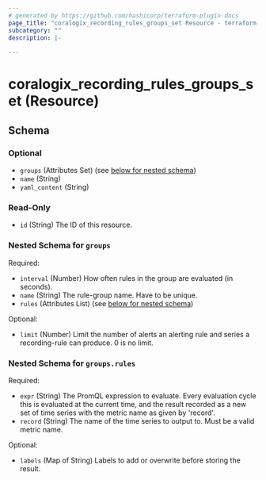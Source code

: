 ```yaml
---
# generated by https://github.com/hashicorp/terraform-plugin-docs
page_title: "coralogix_recording_rules_groups_set Resource - terraform-provider-coralogix"
subcategory: ""
description: |-
  
---
```


# coralogix_recording_rules_groups_set (Resource)





<!-- schema generated by tfplugindocs -->
## Schema

### Optional

- `groups` (Attributes Set) (see [below for nested schema](#nestedatt--groups))
- `name` (String)
- `yaml_content` (String)

### Read-Only

- `id` (String) The ID of this resource.

<a id="nestedatt--groups"></a>
### Nested Schema for `groups`

Required:

- `interval` (Number) How often rules in the group are evaluated (in seconds).
- `name` (String) The rule-group name. Have to be unique.
- `rules` (Attributes List) (see [below for nested schema](#nestedatt--groups--rules))

Optional:

- `limit` (Number) Limit the number of alerts an alerting rule and series a recording-rule can produce. 0 is no limit.

<a id="nestedatt--groups--rules"></a>
### Nested Schema for `groups.rules`

Required:

- `expr` (String) The PromQL expression to evaluate. Every evaluation cycle this is evaluated at the current time, and the result recorded as a new set of time series with the metric name as given by 'record'.
- `record` (String) The name of the time series to output to. Must be a valid metric name.

Optional:

- `labels` (Map of String) Labels to add or overwrite before storing the result.
